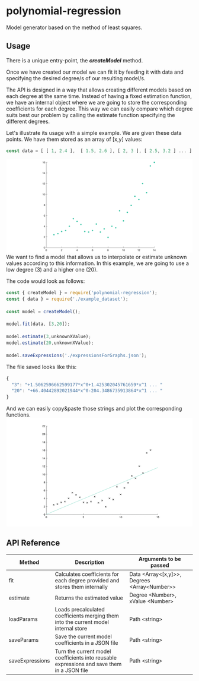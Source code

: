 # polynomial-regression
Model generator based on the method of least squares.

## Usage
There is a unique entry-point, the ***createModel*** method.

Once we have created our model we can fit it by feeding it with data and specifying the desired degree/s of our resulting model/s.

The API is designed in a way that allows creating different models based on each degree at the same time. Instead of having a fixed estimation function, we have an internal object where we are going to store the corresponding coefficients for each degree. This way we can easily compare which degree suits best our problem by calling the estimate function specifying the different degrees.

Let's illustrate its usage with a simple example.
We are given these data points.
We have them stored as an array of [x,y] values:
```javascript
const data = [ [ 1, 2.4 ],  [ 1.5, 2.6 ], [ 2, 3 ], [ 2.5, 3.2 ] ... ];
```
![Image of Data Points](images/datapoints.png)
We want to find a model that allows us to interpolate or estimate unknown values according to this information.
In this example, we are going to use a low degree (3) and a higher one (20).

The code would look as follows:
```javascript
const { createModel } = require('polynomial-regression');
const { data } = require('./example_dataset');

const model = createModel();

model.fit(data, [3,20]);

model.estimate(3,unknownXValue);
model.estimate(20,unknownXValue);

model.saveExpressions('./expressionsForGraphs.json');

```
The file saved looks like this:
```javascript
{
  "3": "+1.5062596662599177*x^0+1.425302045761659*x^1 ... "
  "20": "+66.40442892021944*x^0-204.3486735913864*x^1 ... "
}
```
And we can easily copy&paste those strings and plot the corresponding functions.
![Image of Degrees and fitting process](images/combination.gif)
## API Reference
| Method  | Description | Arguments to be passed |
| ------------- | ------------- | ----------- |
| fit | Calculates coefficients for each degree provided and stores them internally | Data <Array<[x,y]>>, Degrees <Array<Number\>>  |
| estimate | Returns the estimated value | Degree \<Number\>, xValue \<Number\> |
| loadParams | Loads precalculated coefficients merging them into the current model internal store | Path \<string\> |
| saveParams | Save the current model coefficients in a JSON file | Path \<string\> |
| saveExpressions | Turn the current model coefficients into reusable expressions and save them in a JSON file | Path \<string\> |
